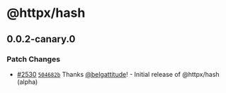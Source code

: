 # @httpx/hash

## 0.0.2-canary.0

### Patch Changes

- [#2530](https://github.com/belgattitude/httpx/pull/2530) [`504682b`](https://github.com/belgattitude/httpx/commit/504682bddd41fb0b2ff24aac880a22334b7fb72b) Thanks [@belgattitude](https://github.com/belgattitude)! - Initial release of @httpx/hash (alpha)
